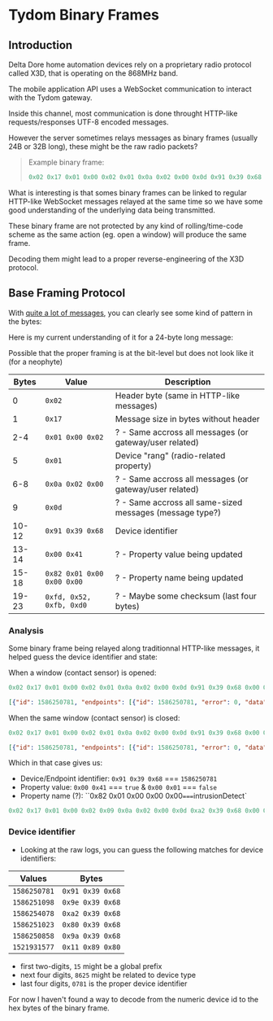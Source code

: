 # Tydom Binary Frames

## Introduction

Delta Dore home automation devices rely on a proprietary radio protocol called X3D, that is operating on the 868MHz band.

The mobile application API uses a WebSocket communication to interact with the Tydom gateway.

Inside this channel, most communication is done throught HTTP-like requests/responses UTF-8 encoded messages.

However the server sometimes relays messages as binary frames (usually 24B or 32B long), these might be the raw radio packets?

> Example binary frame:
>
> ```js
> 0x02 0x17 0x01 0x00 0x02 0x01 0x0a 0x02 0x00 0x0d 0x91 0x39 0x68 0x00 0x41 0x82 0x01 0x00 0x00 0x00 0xfe 0x0a 0xfc 0xce
> ```

What is interesting is that somes binary frames can be linked to regular HTTP-like WebSocket messages relayed at the same time so we have some good understanding of the underlying data being transmitted.

These binary frame are not protected by any kind of rolling/time-code scheme as the same action (eg. open a window) will produce the same frame.

Decoding them might lead to a proper reverse-engineering of the X3D protocol.

## Base Framing Protocol

With [quite a lot of messages](./files/UniqueBinaryFrames.txt), you can clearly see some kind of pattern in the bytes:

Here is my current understanding of it for a 24-byte long message:

Possible that the proper framing is at the bit-level but does not look like it (for a neophyte)

| **Bytes** | **Value**                  | **Description**                                          |
| --------- | -------------------------- | -------------------------------------------------------- |
| 0         | `0x02`                     | Header byte (same in HTTP-like messages)                 |
| 1         | `0x17`                     | Message size in bytes without header                     |
| 2-4       | `0x01 0x00 0x02`           | ? - Same accross all messages (or gateway/user related)  |
| 5         | `0x01`                     | Device "rang" (radio-related property)                   |
| 6-8       | `0x0a 0x02 0x00`           | ? - Same accross all messages (or gateway/user related)  |
| 9         | `0x0d`                     | ? - Same accross all same-sized messages (message type?) |
| 10-12     | `0x91 0x39 0x68`           | Device identifier                                        |
| 13-14     | `0x00 0x41`                | ? - Property value being updated                         |
| 15-18     | `0x82 0x01 0x00 0x00 0x00` | ? - Property name being updated                          |
| 19-23     | `0xfd, 0x52, 0xfb, 0xd0`   | ? - Maybe some checksum (last four bytes)                |

### Analysis

Some binary frame being relayed along traditionnal HTTP-like messages, it helped guess the device identifier and state:

When a window (contact sensor) is opened:

```js
0x02 0x17 0x01 0x00 0x02 0x01 0x0a 0x02 0x00 0x0d 0x91 0x39 0x68 0x00 0x41 0x82 0x01 0x00 0x00 0x00 0xfe 0x0a 0xfc 0xce
```

```json
[{"id": 1586250781, "endpoints": [{"id": 1586250781, "error": 0, "data": [{"name": "intrusionDetect", "validity": "upToDate", "value": true}]}]}]
```

When the same window (contact sensor) is closed:

```js
0x02 0x17 0x01 0x00 0x02 0x01 0x0a 0x02 0x00 0x0d 0x91 0x39 0x68 0x00 0x01 0x82 0x01 0x00 0x00 0x00 0xfe 0x4a 0xfc 0xce
```

```json
[{"id": 1586250781, "endpoints": [{"id": 1586250781, "error": 0, "data": [{"name": "intrusionDetect", "validity": "upToDate", "value": false}]}]}]
```

Which in that case gives us:

- Device/Endpoint identifier: `0x91 0x39 0x68` === `1586250781`
- Property value: `0x00 0x41` === `true` & `0x00 0x01` === `false`
- Property name (?): ``0x82 0x01 0x00 0x00 0x00`===`intrusionDetect`

```js
0x02 0x17 0x01 0x00 0x02 0x09 0x0a 0x02 0x00 0x0d 0xa2 0x39 0x68 0x00 0x00 0x82 0x01 0x00 0x00 0x00 0xfe 0x3a 0xfc 0xc6
```

### Device identifier

- Looking at the raw logs, you can guess the following matches for device identifiers:

| **Values**   | **Bytes**        |
| ------------ | ---------------- |
| `1586250781` | `0x91 0x39 0x68` |
| `1586251098` | `0x9e 0x39 0x68` |
| `1586254078` | `0xa2 0x39 0x68` |
| `1586251023` | `0x80 0x39 0x68` |
| `1586250858` | `0x9a 0x39 0x68` |
| `1521931577` | `0x11 0x89 0x80` |

- first two-digits, `15` might be a global prefix
- next four digits, `8625` might be related to device type
- last four digits, `0781` is the proper device identifier

For now I haven't found a way to decode from the numeric device id to the hex bytes of the binary frame.
